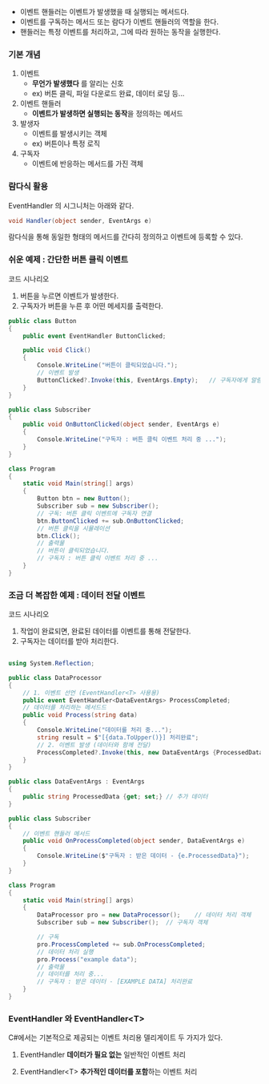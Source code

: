 
- 이벤트 핸들러는 이벤트가 발생했을 때 실행되는 메서드다.
- 이벤트를 구독하는 메서드 또는 람다가 이벤트 핸들러의 역할을 한다.
- 핸들러는 특정 이벤트를 처리하고, 그에 따라 원하는 동작을 실행한다.

### 기본 개념
1. 이벤트
	- **무언가 발생했다** 를 알리는 신호
	- ex) 버튼 클릭, 파일 다운로드 완료, 데이터 로딩 등...
2. 이벤트 핸들러
	- **이벤트가 발생하면 실행되는 동작**을 정의하는 메서드
3. 발생자
	- 이벤트를 발생시키는 객체
	- ex) 버튼이나 특정 로직
4. 구독자
	- 이벤트에 반응하는 메서드를 가진 객체

### 람다식 활용
EventHandler 의 시그니처는 아래와 같다.
```csharp
void Handler(object sender, EventArgs e)
```
람다식을 통해 동일한 형태의 메서드를 간다히 정의하고 이벤트에 등록할 수 있다.


### 쉬운 예제 : 간단한 버튼 클릭 이벤트
코드 시나리오
1. 버튼을 누르면 이벤트가 발생한다.
2. 구독자가 버튼을 누른 후 어떤 메세지를 출력한다.
```csharp
public class Button
{
    public event EventHandler ButtonClicked;

    public void Click()
    {
        Console.WriteLine("버튼이 클릭되었습니다.");
        // 이벤트 발생
        ButtonClicked?.Invoke(this, EventArgs.Empty);   // 구독자에게 알림
    }
}

public class Subscriber
{
    public void OnButtonClicked(object sender, EventArgs e)
    {
        Console.WriteLine("구독자 : 버튼 클릭 이벤트 처리 중 ...");
    }
}

class Program
{
    static void Main(string[] args)
    {
        Button btn = new Button();
        Subscriber sub = new Subscriber();
        // 구독: 버튼 클릭 이벤트에 구독자 연결
        btn.ButtonClicked += sub.OnButtonClicked;
        // 버튼 클릭을 시뮬레이션
        btn.Click();
        // 출력물
        // 버튼이 클릭되었습니다.
        // 구독자 : 버튼 클릭 이벤트 처리 중 ...
    }
}
```

### 조금 더 복잡한 예제 : 데이터 전달 이벤트
코드 시나리오
1. 작업이 완료되면, 완료된 데이터를 이벤트를 통해 전달한다.
2. 구독자는 데이터를 받아 처리한다.
```csharp

using System.Reflection;

public class DataProcessor
{
    // 1. 이벤트 선언 (EventHandler<T> 사용용)
    public event EventHandler<DataEventArgs> ProcessCompleted;
    // 데이터를 처리하는 메서드드
    public void Process(string data)
    {
        Console.WriteLine("데이터를 처리 중...");
        string result = $"[{data.ToUpper()}] 처리완료";
        // 2. 이벤트 발생 (데이터와 함께 전달)
        ProcessCompleted?.Invoke(this, new DataEventArgs {ProcessedData = result });
    }
}

public class DataEventArgs : EventArgs
{
    public string ProcessedData {get; set;} // 추가 데이터
}

public class Subscriber
{
    // 이벤트 핸들러 메서드
    public void OnProcessCompleted(object sender, DataEventArgs e)
    {
        Console.WriteLine($"구독자 : 받은 데이터 - {e.ProcessedData}");
    }
}

class Program
{
    static void Main(string[] args)
    {
        DataProcessor pro = new DataProcessor();    // 데이터 처리 객체
        Subscriber sub = new Subscriber();  // 구독자 객체

        // 구독
        pro.ProcessCompleted += sub.OnProcessCompleted;
        // 데이터 처리 실행
        pro.Process("example data");
        // 출력물
        // 데이터를 처리 중...
        // 구독자 : 받은 데이터 - [EXAMPLE DATA] 처리완료
    }
}
```

### EventHandler 와 EventHandler<T\>
C#에서는 기본적으로 제공되는 이벤트 처리용 델리게이트 두 가지가 있다.
1. EventHandler
	**데이터가 필요 없는** 일반적인 이벤트 처리

2. EventHandler<T\>
	**추가적인 데이터를 포함**하는 이벤트 처리

